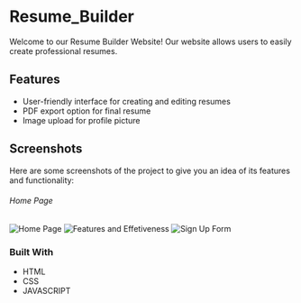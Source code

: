 # Resume_Builder
Welcome to our Resume Builder Website! Our website allows users to easily create professional resumes.

## Features
- User-friendly interface for creating and editing resumes
- PDF export option for final resume
- Image upload for profile picture

## Screenshots
Here are some screenshots of the project to give you an idea of its features and functionality:

###### Home Page
![Home Page](https://github.com/Bhargavasumanth/Resume_Builder/assets/115168713/434d729d-83c7-4ba1-97ab-056b07341c66)
![Features and Effetiveness](https://github.com/Bhargavasumanth/Resume_Builder/assets/115168713/d180aa45-e9e2-415b-9fdb-5032a6425d5d)
![Sign Up Form](https://github.com/Bhargavasumanth/Resume_Builder/assets/115168713/001f8617-03c7-47e2-8ffe-0dd1be1b9718)

### Built With
- HTML
- CSS
- JAVASCRIPT

